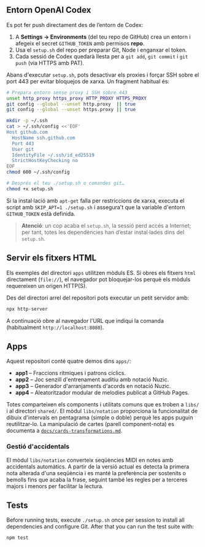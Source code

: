 ## Entorn OpenAI Codex

Es pot fer push directament des de l’entorn de Codex:

1. A **Settings → Environments** (del teu repo de GitHub) crea un entorn i
   afegeix el secret `GITHUB_TOKEN` amb permisos **repo**.
2. Usa el `setup.sh` del repo per preparar Git, Node i enganxar el token.
3. Cada sessió de Codex quedarà llesta per a `git add`, `git commit` i
   `git push` (via HTTPS amb PAT).

Abans d'executar `setup.sh`, pots desactivar els proxies i forçar SSH sobre el
port 443 per evitar bloquejos de xarxa. Un fragment habitual és:

```bash
# Prepara entorn sense proxy i SSH sobre 443
unset http_proxy https_proxy HTTP_PROXY HTTPS_PROXY
git config --global --unset http.proxy  || true
git config --global --unset https.proxy || true

mkdir -p ~/.ssh
cat > ~/.ssh/config <<'EOF'
Host github.com
  HostName ssh.github.com
  Port 443
  User git
  IdentityFile ~/.ssh/id_ed25519
  StrictHostKeyChecking no
EOF
chmod 600 ~/.ssh/config

# Després el teu ./setup.sh o comandes git…
chmod +x setup.sh
```

Si la instal·lació amb `apt-get` falla per restriccions de xarxa, executa el
script amb `SKIP_APT=1 ./setup.sh` i assegura't que la variable d'entorn
`GITHUB_TOKEN` està definida.

> **Atenció**: un cop acaba el `setup.sh`, la sessió perd accés a Internet;
> per tant, totes les dependències han d’estar instal·lades dins del `setup.sh`.

## Servir els fitxers HTML

Els exemples del directori `apps` utilitzen mòduls ES. Si obres els fitxers
`html` directament (`file://`), el navegador pot bloquejar-los perquè els
mòduls requereixen un origen HTTP(S).

Des del directori arrel del repositori pots executar un petit servidor amb:

```bash
npx http-server
```

A continuació obre al navegador l'URL que indiqui la comanda (habitualment
`http://localhost:8080`).

## Apps

Aquest repositori conté quatre demos dins `apps/`:

- **app1** – Fraccions rítmiques i patrons cíclics.
- **app2** – Joc senzill d'entrenament auditiu amb notació Nuzic.
- **app3** – Generador d'arranjaments d'acords en notació Nuzic.
- **app4** – Aleatoritzador modular de melodies publicat a GitHub Pages.

Totes comparteixen els components i utilitats comuns que es troben a `libs/`
i al directori `shared/`. El mòdul `libs/notation` proporciona la
funcionalitat de dibuix d'intervals en pentagrama (simple o doble) perquè les
apps puguin reutilitzar-lo.
La manipulació de cartes (parell component-nota) es documenta a
[`docs/cards-transformations.md`](docs/cards-transformations.md).

### Gestió d'accidentals

El mòdul `libs/notation` converteix seqüències MIDI en notes amb
accidentals automàtics. A partir de la versió actual es detecta la
primera nota alterada d'una seqüència i es manté la preferència
per sostenits o bemolls fins que acaba la frase, seguint també les
regles per a terceres majors i menors per facilitar la lectura.

## Tests

Before running tests, execute `./setup.sh` once per session to install all
dependencies and configure Git. After that you can run the test suite with:

```bash
npm test
```
